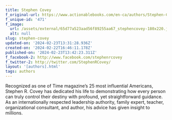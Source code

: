 ```yaml
---
title: Stephen Covey
f_original-url: https://www.actionablebooks.com/en-ca/authors/Stephen-Covey/
f_unique-id: '471'
f_image:
  url: /assets/external/65d77a523aad56f89255aa67_stephencovey-180x220.jpeg
  alt: null
slug: stephen-covey
updated-on: '2024-02-23T13:31:28.936Z'
created-on: '2024-02-22T16:46:11.178Z'
published-on: '2024-02-23T13:42:23.311Z'
f_facebook-2: http://www.facebook.com/stephenrcovey
f_twitter-2: http://twitter.com/StephenRCovey/
layout: '[authors].html'
tags: authors
---
```


Recognized as one of Time magazine’s 25 most influential Americans, Stephen R. Covey has dedicated his life to demonstrating how every person can truly control their destiny with profound, yet straightforward guidance. As an internationally respected leadership authority, family expert, teacher, organizational consultant, and author, his advice has given insight to millions.
